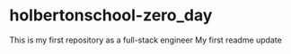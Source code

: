 # holbertonschool-zero_day
This is my first repository as a full-stack engineer
My first readme
update
